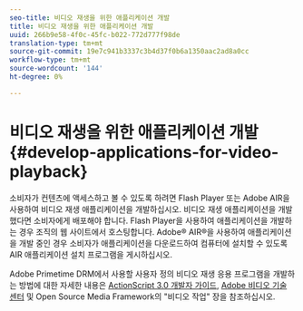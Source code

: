 ```yaml
---
seo-title: 비디오 재생을 위한 애플리케이션 개발
title: 비디오 재생을 위한 애플리케이션 개발
uuid: 266b9e58-4f0c-45fc-b022-772d777f98de
translation-type: tm+mt
source-git-commit: 19e7c941b3337c3b4d37f0b6a1350aac2ad8a0cc
workflow-type: tm+mt
source-wordcount: '144'
ht-degree: 0%

---
```



# 비디오 재생을 위한 애플리케이션 개발 {#develop-applications-for-video-playback}

소비자가 컨텐츠에 액세스하고 볼 수 있도록 하려면 Flash Player 또는 Adobe AIR을 사용하여 비디오 재생 애플리케이션을 개발하십시오. 비디오 재생 애플리케이션을 개발했다면 소비자에게 배포해야 합니다. Flash Player을 사용하여 애플리케이션을 개발하는 경우 조직의 웹 사이트에서 호스팅합니다. Adobe® AIR®을 사용하여 애플리케이션을 개발 중인 경우 소비자가 애플리케이션을 다운로드하여 컴퓨터에 설치할 수 있도록 AIR 애플리케이션 설치 프로그램을 게시하십시오.

Adobe Primetime DRM에서 사용할 사용자 정의 비디오 재생 응용 프로그램을 개발하는 방법에 대한 자세한 내용은 [ActionScript 3.0 개발자 가이드](https://help.adobe.com/en_US/as3/dev/WS9936fa0d5984e93b3f4f38ec1272a447844-8000.html), [Adobe 비디오 기술 센터](https://www.adobe.com/devnet/video/) 및 Open Source Media Framework의 &quot;비디오 작업&quot; 장을 참조하십시오.